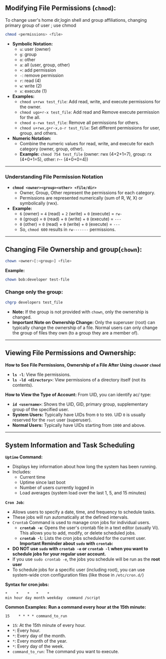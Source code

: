 ## Modifying File Permissions (`chmod`):
To change user's home dir,login shell and group affiliations, changing primary group of user ; use chmod
```bash
chmod <permissions> <file>
```
* **Symbolic Notation:**
    * `u`: user (owner)
    * `g`: group
    * `o`: other
    * `a`: all (user, group, other)
    * `+`: add permission
    * `-`: remove permission
    * `r`: read (4)
    * `w`: write (2)
    * `x`: execute (1)
* **Examples:**
    * `chmod u+rwx test_file`: Add read, write, and execute permissions for the owner.
    * `chmod ugo+r-x test_file`: Add read and Remove execute permission for the all.
    * `chmod o-rwx test_file`: Remove all permissions for others.
    * `chmod u+rwx,g+r-x,o-r test_file`: Set different permissions for user, group, and others.
* **Numeric Notation:**
    * Combine the numeric values for read, write, and execute for each category (owner, group, other).
    * **Example:** `chmod 754 test_file` (owner: rwx (4+2+1=7), group: rx (4+0+1=5), other: r-- (4+0+0=4))
---

### Understanding File Permission Notation
* **`chmod <owner><group><other> <file/dir>`**
    * Owner, Group, Other represent the permissions for each category.
    * Permissions are represented numerically (sum of R, W, X) or symbolically (rwx).
* **Example:**
    * `6` (owner) = `4` (read) + `2` (write) + `0` (execute) = `rw-`
    * `0` (group) = `0` (read) + `0` (write) + `0` (execute) = `---`
    * `0` (other) = `0` (read) + `0` (write) + `0` (execute) = `---`
    * So, `chmod 600` results in `rw-------` permissions.
---

## Changing File Ownership and group(`chown`):
```bash
chown <owner>[:<group>] <file>
```
**Example:**
```bash
chown bob:developer test-file
```
### Change only the group:
```bash
chgrp developers test_file
```
* **Note:** If the group is not provided with `chown`, only the ownership is changed.
* **Important Note on Ownership Change:** Only the superuser (root) can typically change the ownership of a file. Normal users can only change the group of files they own (to a group they are a member of).
---

## Viewing File Permissions and Ownership:
**How to See File Permissions, Ownership of a File After Using `chown`or `chmod`**
* **`ls -l`**: View file permissions.
* **`ls -ld <directory>`**: View permissions of a directory itself (not its contents).

**How to View the Type of Account:**
From UID, you can identify ac/ type:
* **`id <username>`**: Shows the UID, GID, primary group, supplementary group of the specified user.
* **System Users:** Typically have UIDs from `0` to `999`. UID `0` is usually reserved for the `root` user (superuser).
* **Normal Users:** Typically have UIDs starting from `1000` and above.
---

## System Information and Task Scheduling
**`Uptime` Command:**
* Displays key information about how long the system has been running.
* Includes:
    * Current time
    * Uptime since last boot
    * Number of users currently logged in
    * Load averages (system load over the last 1, 5, and 15 minutes)

**`Cron Job`:**
* Allows users to specify a date, time, and frequency to schedule tasks.
* These jobs will run automatically at the defined intervals.
* `Crontab` Command is used to manage cron jobs for individual users.
    * **`crontab -e`**: Opens the user's crontab file in a text editor (usually Vi). This allows you to add, modify, or delete scheduled jobs.
    * **`crontab -l`**: Lists the cron jobs scheduled for the current user.
**Important Reminder about `sudo` with `crontab`:**
* **DO NOT use `sudo` with `crontab -e` or `crontab -l` when you want to schedule jobs for your regular user account.**
* If you use `sudo crontab -e`, the jobs you schedule will be run as the **root user**
* To schedule jobs for a specific user (including root), you can use system-wide cron configuration files (like those in `/etc/cron.d/`) 

**Syntax for cron jobs:**
```
*    *    *   *    *
min hour day month weekday  command /script  
```
**Common Examples:**
**Run a command every hour at the 15th minute:**
 ```
15    * * * * command_to_run
```
 * `15`: At the 15th minute of every hour.
 * `*`: Every hour.
 * `*`: Every day of the month.
 * `*`: Every month of the year.
 * `*`: Every day of the week.
 * `command_to_run`: The command you want to execute.
